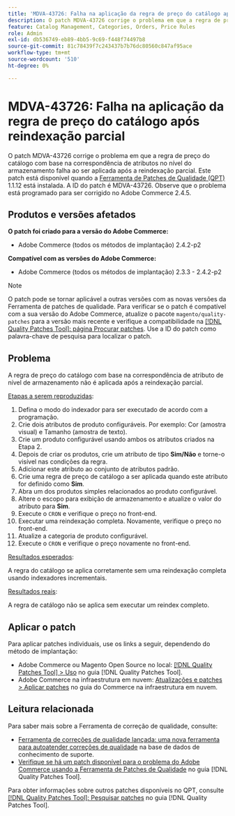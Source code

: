 ```yaml
---
title: 'MDVA-43726: Falha na aplicação da regra de preço do catálogo após reindexação parcial'
description: O patch MDVA-43726 corrige o problema em que a regra de preço do catálogo com base na correspondência de atributos no nível do armazenamento falha ao ser aplicada após a reindexação parcial. Este patch está disponível quando a [Ferramenta de correções de qualidade (QPT)](https://experienceleague.adobe.com/pt-br/docs/commerce-knowledge-base/kb/announcements/commerce-announcements/magento-quality-patches-released-new-tool-to-self-serve-quality-patches) 1.1.12 está instalada. A ID do patch é MDVA-43726. Observe que o problema está programado para ser corrigido no Adobe Commerce 2.4.5.
feature: Catalog Management, Categories, Orders, Price Rules
role: Admin
exl-id: db536749-eb89-4bb5-9c69-f448f74497b8
source-git-commit: 81c78439f7c243437b7b76dc80560c847af95ace
workflow-type: tm+mt
source-wordcount: '510'
ht-degree: 0%

---
```


# MDVA-43726: Falha na aplicação da regra de preço do catálogo após reindexação parcial

O patch MDVA-43726 corrige o problema em que a regra de preço do catálogo com base na correspondência de atributos no nível do armazenamento falha ao ser aplicada após a reindexação parcial. Este patch está disponível quando a [Ferramenta de Patches de Qualidade (QPT)](https://experienceleague.adobe.com/pt-br/docs/commerce-knowledge-base/kb/announcements/commerce-announcements/magento-quality-patches-released-new-tool-to-self-serve-quality-patches) 1.1.12 está instalada. A ID do patch é MDVA-43726. Observe que o problema está programado para ser corrigido no Adobe Commerce 2.4.5.

## Produtos e versões afetados

**O patch foi criado para a versão do Adobe Commerce:**

* Adobe Commerce (todos os métodos de implantação) 2.4.2-p2

**Compatível com as versões do Adobe Commerce:**

* Adobe Commerce (todos os métodos de implantação) 2.3.3 - 2.4.2-p2

>[!NOTE]
>
>O patch pode se tornar aplicável a outras versões com as novas versões da Ferramenta de patches de qualidade. Para verificar se o patch é compatível com a sua versão do Adobe Commerce, atualize o pacote `magento/quality-patches` para a versão mais recente e verifique a compatibilidade na [[!DNL Quality Patches Tool]: página Procurar patches](https://experienceleague.adobe.com/pt-br/docs/commerce-knowledge-base/kb/announcements/commerce-announcements/magento-quality-patches-released-new-tool-to-self-serve-quality-patches). Use a ID do patch como palavra-chave de pesquisa para localizar o patch.

## Problema

A regra de preço do catálogo com base na correspondência de atributo de nível de armazenamento não é aplicada após a reindexação parcial.

<u>Etapas a serem reproduzidas</u>:

1. Defina o modo do indexador para ser executado de acordo com a programação.
1. Crie dois atributos de produto configuráveis. Por exemplo: Cor (amostra visual) e Tamanho (amostra de texto).
1. Crie um produto configurável usando ambos os atributos criados na Etapa 2.
1. Depois de criar os produtos, crie um atributo de tipo **Sim/Não** e torne-o visível nas condições da regra.
1. Adicionar este atributo ao conjunto de atributos padrão.
1. Crie uma regra de preço de catálogo a ser aplicada quando este atributo for definido como **Sim**.
1. Abra um dos produtos simples relacionados ao produto configurável.
1. Altere o escopo para exibição de armazenamento e atualize o valor do atributo para **Sim**.
1. Execute o `CRON` e verifique o preço no front-end.
1. Executar uma reindexação completa. Novamente, verifique o preço no front-end.
1. Atualize a categoria de produto configurável.
1. Execute o `CRON` e verifique o preço novamente no front-end.

<u>Resultados esperados</u>:

A regra do catálogo se aplica corretamente sem uma reindexação completa usando indexadores incrementais.

<u>Resultados reais</u>:

A regra de catálogo não se aplica sem executar um reindex completo.

## Aplicar o patch

Para aplicar patches individuais, use os links a seguir, dependendo do método de implantação:

* Adobe Commerce ou Magento Open Source no local: [[!DNL Quality Patches Tool] > Uso](/help/tools/quality-patches-tool/usage.md) no guia [!DNL Quality Patches Tool].
* Adobe Commerce na infraestrutura em nuvem: [Atualizações e patches > Aplicar patches](https://experienceleague.adobe.com/docs/commerce-cloud-service/user-guide/develop/upgrade/apply-patches.html?lang=pt-BR) no guia do Commerce na infraestrutura em nuvem.

## Leitura relacionada

Para saber mais sobre a Ferramenta de correção de qualidade, consulte:

* [Ferramenta de correções de qualidade lançada: uma nova ferramenta para autoatender correções de qualidade](https://experienceleague.adobe.com/pt-br/docs/commerce-knowledge-base/kb/announcements/commerce-announcements/magento-quality-patches-released-new-tool-to-self-serve-quality-patches) na base de dados de conhecimento de suporte.
* [Verifique se há um patch disponível para o problema do Adobe Commerce usando a Ferramenta de Patches de Qualidade](/help/tools/quality-patches-tool/patches-available-in-qpt/check-patch-for-magento-issue-with-magento-quality-patches.md) no guia [!DNL Quality Patches Tool].

Para obter informações sobre outros patches disponíveis no QPT, consulte [[!DNL Quality Patches Tool]: Pesquisar patches](https://experienceleague.adobe.com/tools/commerce-quality-patches/index.html?lang=pt-BR) no guia [!DNL Quality Patches Tool].
